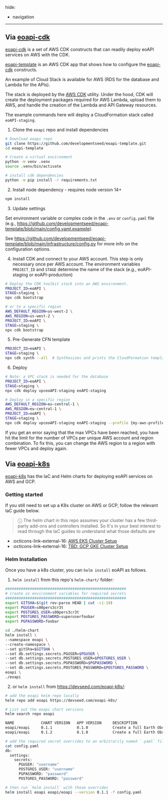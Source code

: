 
hide:
- navigation
---

## Via [eoapi-cdk](https://github.com/developmentseed/eoapi-cdk)

[eoapi-cdk](https://github.com/developmentseed/eoapi-cdk) is a set of AWS CDK constructs that can readily deploy eoAPI services on AWS with the CDK.

[eoapi-template](https://github.com/developmentseed/eoapi-template) is an AWS CDK app that shows how to configure the [eoapi-cdk](https://github.com/developmentseed/eoapi-cdk) constructs.

An example of Cloud Stack is available for AWS (RDS for the database and Lambda for the APIs).

The stack is deployed by the [AWS CDK](https://aws.amazon.com/cdk/) utility. Under the hood, CDK will create the deployment packages required for AWS Lambda, upload them to AWS, and handle the creation of the Lambda and API Gateway resources.

The example commands here will deploy a CloudFormation stack called `eoAPI-staging`.

1. Clone the `eoapi` repo and install dependencies

```bash
# Download eoapi repo
git clone https://github.com/developmentseed/eoapi-template.git
cd eoapi-template

# Create a virtual environment
python -m venv .venv
source .venv/bin/activate

# install cdk dependencies
python -m pip install -r requirements.txt
```

2. Install node dependency - requires node version 14+

```bash
npm install
```

3. Update settings

Set environment variable or complex code in the `.env` or `config.yaml` file (e.g., https://github.com/developmentseed/eoapi-template/blob/main/config.yaml.example).

See https://github.com/developmentseed/eoapi-template/blob/main/infrastructure/config.py for more info on the configuration options.

4. Install CDK and connect to your AWS account. This step is only necessary once per AWS account. The environment variables `PROJECT_ID` and `STAGE` determine the name of the stack (e.g., eoAPI-staging or eoAPI-production)

```bash
# Deploy the CDK toolkit stack into an AWS environment.
PROJECT_ID=eoAPI \
STAGE=staging \
npx cdk bootstrap

# or to a specific region
AWS_DEFAULT_REGION=us-west-2 \
AWS_REGION=us-west-2 \
PROJECT_ID=eoAPI \
STAGE=staging \
npx cdk bootstrap
```

5. Pre-Generate CFN template

```bash
PROJECT_ID=eoAPI \
STAGE=staging \
npx cdk synth --all  # Synthesizes and prints the CloudFormation template for this stack
```

6. Deploy

```bash
# Note: a VPC stack is needed for the database
PROJECT_ID=eoAPI \
STAGE=staging \
npx cdk deploy vpceoAPI-staging eoAPI-staging

# Deploy in a specific region
AWS_DEFAULT_REGION=eu-central-1 \
AWS_REGION=eu-central-1 \
PROJECT_ID=eoAPI \
STAGE=staging \
npx cdk deploy vpceoAPI-staging eoAPI-staging --profile {my-aws-profile}
```

If you get an error saying that the max VPCs have been reached, you have hit the limit for the number of VPCs per unique AWS account and region combination. To fix this, you can change the AWS region to a region with fewer VPCs and deploy again.

## Via [eoapi-k8s](https://github.com/developmentseed/eoapi-k8s)

[eoapi-k8s](https://github.com/developmentseed/eoapi-k8s) has the IaC and Helm charts for deploying eoAPI services on AWS and GCP.

### Getting started

If you still need to set up a K8s cluster on AWS or GCP, follow the relevant IaC guide below.

> &#9432; The helm chart in this repo assumes your cluster has a few third-party add-ons and controllers installed. So
> It's in your best interest to read through the IaC guides to understand what those defaults are

- :octicons-link-external-16: [AWS EKS Cluster Setup](https://github.com/developmentseed/eoapi-k8s/blob/main/docs/aws-eks.md)
- :octicons-link-external-16: [TBD: GCP GKE Cluster Setup](https://github.com/developmentseed/eoapi-k8s/blob/main/docs/gcp-gke.md)

### Helm Installation

Once you have a k8s cluster, you can `helm install` eoAPI as follows.

1. `helm install` from this repo's `helm-chart/` folder:

```bash
######################################################
# create os environment variables for required secrets
######################################################
export GITSHA=$(git rev-parse HEAD | cut -c1-10)
export PGUSER=s00pers3cr3t
export POSTGRES_USER=s00pers3cr3t
export POSTGRES_PASSWORD=superuserfoobar
export PGPASSWORD=foobar

cd ./helm-chart
helm install \
--namespace eoapi \
--create-namespace \
--set gitSha=$GITSHA \
--set db.settings.secrets.PGUSER=$PGUSER \
--set db.settings.secrets.POSTGRES_USER=$POSTGRES_USER \
--set db.settings.secrets.PGPASSWORD=$PGPASSWORD \
--set db.settings.secrets.POSTGRES_PASSWORD=$POSTGRES_PASSWORD \
eoapi \
./eoapi
```

2. or `helm install` from https://devseed.com/eoapi-k8s/:

```bash
# add the eoapi helm repo locally
helm repo add eoapi https://devseed.com/eoapi-k8s/

# List out the eoapi chart versions
helm search repo eoapi

NAME            CHART VERSION   APP VERSION     DESCRIPTION
eoapi/eoapi     0.1.1           0.1.0           Create a full Earth Observation API with Metada...
eoapi/eoapi     0.1.2           0.1.0           Create a full Earth Observation API with Metada...

# add the required secret overrides to an arbitrarily named `.yaml` file (`config.yaml` below)
cat config.yaml
db:
  settings:
    secrets:
      PGUSER: "username"
      POSTGRES_USER: "username"
      PGPASSWORD: "password"
      POSTGRES_PASSWORD: "password"

# then run `helm install` with those overrides
helm install eoapi eoapi/eoapi --version 0.1.1 -f config.yaml
```
